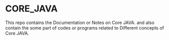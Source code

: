 # CORE_JAVA
This repo contains the Documentation or Notes on Core JAVA. and also contain the some part of codes or programs related to Different concepts of Core JAVA.
